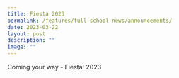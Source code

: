 ```yaml
---
title: Fiesta 2023
permalink: /features/full-school-news/announcements/
date: 2023-03-22
layout: post
description: ""
image: ""
---
```

Coming your way - Fiesta! 2023